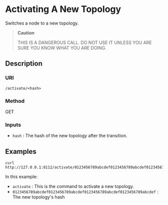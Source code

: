 # Activating A New Topology

Switches a node to a new topology.

> **Caution**
>
> THIS IS A DANGEROUS CALL. DO NOT USE IT UNLESS YOU ARE SURE YOU KNOW WHAT YOU ARE DOING.

## Description

### URI
`/activate/<hash>`

### Method
GET

### Inputs

 * `hash` : The hash of the new topology after the transition.

## Examples

```
curl http://127.0.0.1:8112/activate/0123456789abcdef0123456789abcdef0123456789abcdef0123456789abcdef
```

In this example:

 * `activate` : This is the command to activate a new topology.
 * `0123456789abcdef0123456789abcdef0123456789abcdef0123456789abcdef` : The new topology's hash 
